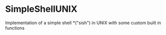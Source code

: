 # SimpleShellUNIX
Implementation of a simple shell *("sish") in UNIX with some custom built in functions
